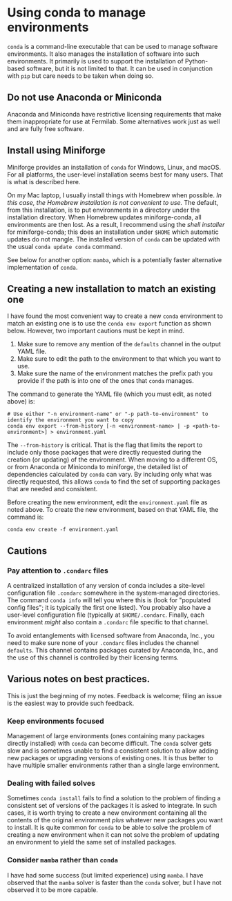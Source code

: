 # Using conda to manage environments

`conda` is a command-line executable that can be used to manage software environments.
It also manages the installation of software into such environments.
It primarily is used to support the installation of Python-based software, but it is not limited to that.
It can be used in conjunction with `pip` but care needs to be taken when doing so.

## Do not use Anaconda or Miniconda

Anaconda and Miniconda have restrictive licensing requirements that make them inappropriate for use at Fermilab.
Some alternatives work just as well and are fully free software.

## Install using Miniforge

Miniforge provides an installation of `conda` for Windows, Linux, and macOS.
For all platforms, the user-level installation seems best for many users.
That is what is described here.

On my Mac laptop, I usually install things with Homebrew when possible.
*In this case, the Homebrew installation is not convenient to use.*
The default, from this installation, is to put environments in a directory under the installation directory.
When Homebrew updates miniforge-conda, all environments are then lost.
As a result, I recommend using the *shell installer* for miniforge-conda; this does an installation under `$HOME` which automatic updates do not mangle.
The installed version of `conda` can be updated with the usual `conda update conda` command.

See below for another option: `mamba`, which is a potentially faster alternative implementation of `conda`.

## Creating a new installation to match an existing one

I have found the most convenient way to create a new `conda` environment to match an existing one is to use the `conda env export` function as shown below.
However, two important cautions must be kept in mind.

1. Make sure to remove any mention of the `defaults` channel in the output YAML file.
2. Make sure to edit the path to the environment to that which you want to use.
3. Make sure the name of the environment matches the prefix path you provide if the path is into one of the ones that `conda` manages.

The command to generate the YAML file (which you must edit, as noted above) is:

    # Use either "-n environment-name" or "-p path-to-environment" to identify the environment you want to copy
    conda env export --from-history [-n <environment-name> | -p <path-to-environment>] > environment.yaml

The `--from-history` is critical.
That is the flag that limits the report to include only those packages that were directly requested during the creation (or updating) of the environment.
When moving to a different OS, or from Anaconda or Miniconda to miniforge, the detailed list of dependencies calculated by `conda` can vary.
By including only what was directly requested, this allows `conda` to find the set of supporting packages that are needed and consistent.

Before creating the new environment, edit the `environment.yaml` file as noted above.
To create the new environment, based on that YAML file, the command is:

    conda env create -f environment.yaml

## Cautions

### Pay attention to `.condarc` files

A centralized installation of any version of conda includes a site-level configuration file `.condarc` somewhere in the system-managed directories.
The command `conda info` will tell you where this is (look for "populated config files"; it is typically the first one listed).
You probably also have a user-level configuration file (typically at `$HOME/.condarc`.
Finally, each environment *might* also contain a `.condarc` file specific to that channel.

To avoid entanglements with licensed software from Anaconda, Inc., you need to make sure none of your `.condarc` files includes the channel `defaults`.
This channel contains packages curated by Anaconda, Inc., and the use of this channel is controlled by their licensing terms.

## Various notes on best practices.

This is just the beginning of my notes. Feedback is welcome; filing an issue is the easiest way to provide such feedback.

### Keep environments focused

Management of large environments (ones containing many packages directly installed) with `conda` can become difficult.
The `conda` solver gets slow and is sometimes unable to find a consistent solution to allow adding new packages or upgrading versions of existing ones.
It is thus better to have multiple smaller environments rather than a single large environment.

### Dealing with failed solves

Sometimes `conda install` fails to find a solution to the problem of finding a consistent set of versions of the packages it is asked to integrate.
In such cases, it is worth trying to create a new environment containing all the contents of the original environment *plus* whatever new packages you want to install.
It is quite common for `conda` to be able to solve the problem of creating a new environment when it can not solve the problem of updating an environment to yield the same set of installed packages.

### Consider `mamba` rather than `conda`

I have had some success (but limited experience) using `mamba`.
I have observed that the `mamba` solver is faster than the `conda` solver, but I have not observed it to be more capable.
